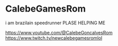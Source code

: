 # CalebeGamesRom
i am brazilain speedrunner 
PLASE HELPING ME

https://www.youtube.com/@CalebeGoncalvesRom
https://www.twitch.tv/newcalebegamesromlol
